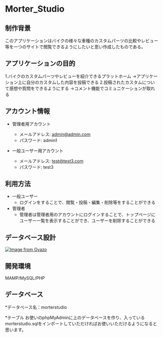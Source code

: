 # Morter_Studio

## 制作背景
  このアプリケーションはバイクの様々な車種のカスタムパーツの比較やレビュー等を一つのサイトで閲覧できるようにしたいと思い作成したものである。

## アプリケーションの目的
  1.バイクのカスタムパーツやレビューを紹介できるプラットホーム
      →アプリケーション上に自分のカスタムした内容を投稿できる
  2.投稿されたカスタムについて感想や質問をできるようにする
      →コメント機能でコミュニケーションが取れる

## アカウント情報
  * 管理者用アカウント  
    * メールアドレス: admin@admin.com 
    * パスワード: admin1
    
  * 一般ユーザー用アカウント  
    * メールアドレス: test@test3.com
    * パスワード: test3
  

## 利用方法
  * 一般ユーザー
    * ログインをすることで、閲覧・投稿・編集・削除等をすることができる 
  * 管理者  
    * 管理者は管理者用のアカウントにログインすることで、トップページにユーザー一覧を表示することができ、ユーザーを削除することができる


## データベース設計
  [![Image from Gyazo](https://gyazo.com/03cf19ee77605b5bbbd40ff5230d6938.png)](https://gyazo.com/03cf19ee77605b5bbbd40ff5230d6938)

  
## 開発環境
  MAMP/MySQL/PHP

## データベース
  *データベース名：morterstudio

  *テーブル
  お使いのphpMyAdminに上のデータベースを作り、入っているmorterstudio.sqlをインポートしていただければお使いいただけるようになると思います。

